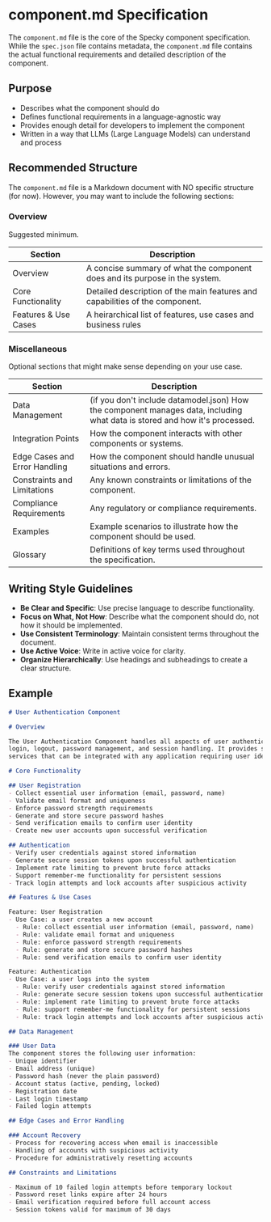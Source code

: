 # component.md Specification

The `component.md` file is the core of the Specky component specification.
While the `spec.json` file contains metadata, the `component.md` file contains the actual
functional requirements and detailed description of the component.

## Purpose

- Describes what the component should do
- Defines functional requirements in a language-agnostic way
- Provides enough detail for developers to implement the component
- Written in a way that LLMs (Large Language Models) can understand and process

## Recommended Structure

The `component.md` file is a Markdown document with NO specific structure (for now).
However, you may want to include the following sections:

### Overview

Suggested minimum.

| Section              | Description                                                                  |
|----------------------|------------------------------------------------------------------------------|
| Overview             | A concise summary of what the component does and its purpose in the system.  |
| Core Functionality   | Detailed description of the main features and capabilities of the component. |
| Features & Use Cases | A heirarchical list of features, use cases and business rules                |

### Miscellaneous

Optional sections that might make sense depending on your use case.

| Section                       | Description                                                                                                                 |
|-------------------------------|-----------------------------------------------------------------------------------------------------------------------------|
| Data Management               | (if you don't include datamodel.json) How the component manages data, including what data is stored and how it's processed. |
| Integration Points            | How the component interacts with other components or systems.                                                               |
| Edge Cases and Error Handling | How the component should handle unusual situations and errors.                                                              |
| Constraints and Limitations   | Any known constraints or limitations of the component.                                                                      |
| Compliance Requirements       | Any regulatory or compliance requirements.                                                                                  |
| Examples                      | Example scenarios to illustrate how the component should be used.                                                           |
| Glossary                      | Definitions of key terms used throughout the specification.                                                                 |

## Writing Style Guidelines

- **Be Clear and Specific**: Use precise language to describe functionality.
- **Focus on What, Not How**: Describe what the component should do, not how it should be implemented.
- **Use Consistent Terminology**: Maintain consistent terms throughout the document.
- **Use Active Voice**: Write in active voice for clarity.
- **Organize Hierarchically**: Use headings and subheadings to create a clear structure.

## Example

```markdown
# User Authentication Component

# Overview

The User Authentication Component handles all aspects of user authentication including registration, 
login, logout, password management, and session handling. It provides secure, reliable authentication 
services that can be integrated with any application requiring user identity verification.

# Core Functionality

## User Registration
- Collect essential user information (email, password, name)
- Validate email format and uniqueness
- Enforce password strength requirements
- Generate and store secure password hashes
- Send verification emails to confirm user identity
- Create new user accounts upon successful verification

## Authentication
- Verify user credentials against stored information
- Generate secure session tokens upon successful authentication
- Implement rate limiting to prevent brute force attacks
- Support remember-me functionality for persistent sessions
- Track login attempts and lock accounts after suspicious activity

## Features & Use Cases

Feature: User Registration
- Use Case: a user creates a new account
  - Rule: collect essential user information (email, password, name)
  - Rule: validate email format and uniqueness
  - Rule: enforce password strength requirements
  - Rule: generate and store secure password hashes
  - Rule: send verification emails to confirm user identity

Feature: Authentication
- Use Case: a user logs into the system
  - Rule: verify user credentials against stored information
  - Rule: generate secure session tokens upon successful authentication
  - Rule: implement rate limiting to prevent brute force attacks
  - Rule: support remember-me functionality for persistent sessions
  - Rule: track login attempts and lock accounts after suspicious activity

## Data Management

### User Data
The component stores the following user information:
- Unique identifier
- Email address (unique)
- Password hash (never the plain password)
- Account status (active, pending, locked)
- Registration date
- Last login timestamp
- Failed login attempts

## Edge Cases and Error Handling

### Account Recovery
- Process for recovering access when email is inaccessible
- Handling of accounts with suspicious activity
- Procedure for administratively resetting accounts

## Constraints and Limitations

- Maximum of 10 failed login attempts before temporary lockout
- Password reset links expire after 24 hours
- Email verification required before full account access
- Session tokens valid for maximum of 30 days
```
